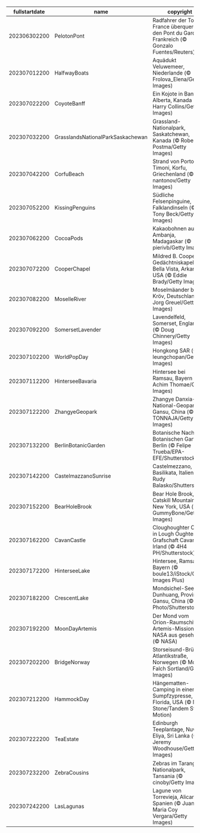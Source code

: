 |fullstartdate|name|copyright|title|image|
|--|--|--|--|--|
202306302200|PelotonPont|Radfahrer der Tour de France überqueren den Pont du Gard, Frankreich (© Gonzalo Fuentes/Reuters)|Bereit für den Grand Départ?|![](/de-DE/2023/07/202306302200PelotonPont.jpg)|
202307012200|HalfwayBoats|Aquädukt Veluwemeer, Niederlande (© Frolova_Elena/Getty Images)|Halbzeit: Wir sind auf Kurs|![](/de-DE/2023/07/202307012200HalfwayBoats.jpg)|
202307022200|CoyoteBanff|Ein Kojote in Banff, Alberta, Kanada  (© Harry Collins/Getty Images)|Hundstage des Sommers|![](/de-DE/2023/07/202307022200CoyoteBanff.jpg)|
202307032200|GrasslandsNationalParkSaskachewan|Grassland-Nationalpark, Saskatchewan, Kanada (© Robert Postma/Getty Images)|Das Gras ist auf der anderen Seite viel grüner|![](/de-DE/2023/07/202307032200GrasslandsNationalParkSaskachewan.jpg)|
202307042200|CorfuBeach|Strand von Porto Timoni, Korfu, Griechenland (© nantonov/Getty Images)|Wählen Sie Ihr Paradies|![](/de-DE/2023/07/202307042200CorfuBeach.jpg)|
202307052200|KissingPenguins|Südliche Felsenpinguine, Falklandinseln (© Tony Beck/Getty Images)|Küssende Pinguine|![](/de-DE/2023/07/202307052200KissingPenguins.jpg)|
202307062200|CocoaPods|Kakaobohnen aus Ambanja, Madagaskar (© pierivb/Getty Images)|Die Lieblingsfrucht eines Schokoladenliebhabers|![](/de-DE/2023/07/202307062200CocoaPods.jpg)|
202307072200|CooperChapel|Mildred B. Cooper Gedächtniskapelle, Bella Vista, Arkansas, USA (© Eddie Brady/Getty Images)|Heiligtum unter den Bäumen|![](/de-DE/2023/07/202307072200CooperChapel.jpg)|
202307082200|MoselleRiver|Moselmäander bei Kröv, Deutschland (© Jorg Greuel/Getty Images)|Wie in einem Märchen|![](/de-DE/2023/07/202307082200MoselleRiver.jpg)|
202307092200|SomersetLavender|Lavendelfeld, Somerset, England (© Doug Chinnery/Getty Images)|Lavendelfelder|![](/de-DE/2023/07/202307092200SomersetLavender.jpg)|
202307102200|WorldPopDay|Hongkong SAR (© leungchopan/Getty Images)|Menschenmeer|![](/de-DE/2023/07/202307102200WorldPopDay.jpg)|
202307112200|HinterseeBavaria|Hintersee bei Ramsau, Bayern (© Achim Thomae/Getty Images)|Boote, Berge und Bäume|![](/de-DE/2023/07/202307112200HinterseeBavaria.jpg)|
202307122200|ZhangyeGeopark|Zhangye Danxia-National-Geopark, Gansu, China (© TONNAJA/Getty Images)|Über einen felsigen Regenbogen laufen|![](/de-DE/2023/07/202307122200ZhangyeGeopark.jpg)|
202307132200|BerlinBotanicGarden|Botanische Nacht im Botanischen Garten, Berlin (© Felipe Trueba/EPA-EFE/Shutterstock)|Botanischer Palast|![](/de-DE/2023/07/202307132200BerlinBotanicGarden.jpg)|
202307142200|CastelmazzanoSunrise|Castelmezzano, Basilikata, Italien (© Rudy Balasko/Shutterstock)|Italienische Postkartenidylle|![](/de-DE/2023/07/202307142200CastelmazzanoSunrise.jpg)|
202307152200|BearHoleBrook|Bear Hole Brook, Catskill Mountains, New York, USA (© GummyBone/Getty Images)|Ein Spaziergang im Wald gefällig?|![](/de-DE/2023/07/202307152200BearHoleBrook.jpg)|
202307162200|CavanCastle|Cloughoughter Castle in Lough Oughter, Grafschaft Cavan, Irland (© 4H4 PH/Shutterstock)|Eine Burg mitten in einem See|![](/de-DE/2023/07/202307162200CavanCastle.jpg)|
202307172200|HinterseeLake|Hintersee, Ramsau, Bayern (© boule13/iStock/Getty Images Plus)|Die magische Kunst der Natur|![](/de-DE/2023/07/202307172200HinterseeLake.jpg)|
202307182200|CrescentLake|Mondsichel-See bei Dunhuang, Provinz Gansu, China (© R7 Photo/Shutterstock)|Dieser See ist keine Fata Morgana|![](/de-DE/2023/07/202307182200CrescentLake.jpg)|
202307192200|MoonDayArtemis|Der Mond vom Orion-Raumschiff der Artemis-Mission der NASA aus gesehen (© NASA)|Wir feiern unseren nahen Mondnachbarn|![](/de-DE/2023/07/202307192200MoonDayArtemis.jpg)|
202307202200|BridgeNorway|Storseisund-Brücke, Atlantikstraße, Norwegen (© Morten Falch Sortland/Getty Images)|Eine Straße über den Atlantik?|![](/de-DE/2023/07/202307202200BridgeNorway.jpg)|
202307212200|HammockDay|Hängematten-Camping in einer Sumpfzypresse, Florida, USA (© Mac Stone/Tandem Stills + Motion)|Mal abhängen?|![](/de-DE/2023/07/202307212200HammockDay.jpg)|
202307222200|TeaEstate|Edinburgh Teeplantage, Nuwara Eliya, Sri Lanka (© Jeremy Woodhouse/Getty Images)|Der Tee ist das Ziel|![](/de-DE/2023/07/202307222200TeaEstate.jpg)|
202307232200|ZebraCousins|Zebras im Tarangire-Nationalpark, Tansania (© cinoby/Getty Images)|Ein Tag für Cousins und Cousinen aller Art|![](/de-DE/2023/07/202307232200ZebraCousins.jpg)|
202307242200|LasLagunas|Lagune von Torrevieja, Alicante, Spanien (© Juan Maria Coy Vergara/Getty Images)|Rosa, rosa, rosa ist alles, was ich sehe|![](/de-DE/2023/07/202307242200LasLagunas.jpg)|

